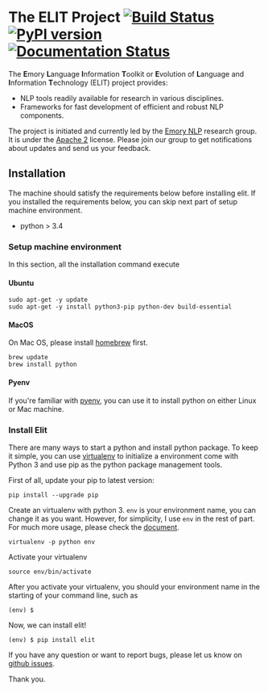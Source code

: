 # The ELIT Project [![Build Status](https://travis-ci.org/elitcloud/elit.svg?branch=master)](https://travis-ci.org/elitcloud/elit) [![PyPI version](https://badge.fury.io/py/elit.svg)](https://badge.fury.io/py/elit) [![Documentation Status](https://readthedocs.org/projects/elit/badge/?version=latest)](http://elit.readthedocs.io/en/latest/?badge=latest)


The **E**mory **L**anguage **I**nformation **T**oolkit or **E**volution of **L**anguage and **I**nformation **T**echnology (ELIT) project provides:

* NLP tools readily available for research in various disciplines.
* Frameworks for fast development of efficient and robust NLP components.

The project is initiated and currently led by the [Emory NLP](http://nlp.mathcs.emory.edu) research group. It is under the [Apache 2](http://www.apache.org/licenses/LICENSE-2.0) license. Please join our group to get notifications about updates and send us your feedback.

## Installation

The machine should satisfy the requirements below before installing elit. If you installed the requirements below, you can skip next part of setup machine environment.  

- python > 3.4

### Setup machine environment

In this section, all the installation command execute

#### Ubuntu

```
sudo apt-get -y update
sudo apt-get -y install python3-pip python-dev build-essential
```

#### MacOS

On Mac OS, please install [homebrew](https://brew.sh/) first.

```
brew update
brew install python
```

#### Pyenv 

If you're familiar with [pyenv](https://github.com/pyenv/pyenv), you can use it to install python on either Linux or Mac machine.

### Install Elit

There are many ways to start a python and install python package. To keep it simple, you can use [virtualenv](https://github.com/pypa/virtualenv) to initialize a environment come with Python 3 and use pip as the python package management tools.  

First of all, update your pip to latest version:

```
pip install --upgrade pip
```

Create an virtualenv with python 3. `env` is your environment name, you can change it as you want. However, for simplicity, I use `env` in the rest of part. For much more usage, please check the [document](https://virtualenv.pypa.io/en/stable/userguide/).

```
virtualenv -p python env
```

Activate your virtualenv
```
source env/bin/activate
```

After you activate your virtualenv, you should your environment name in the starting of your command line, such as
```
(env) $
```

Now, we can install elit!

```
(env) $ pip install elit
```

If you have any question or want to report bugs, please let us know on [github issues](https://github.com/elitcloud/elit/issues).

Thank you.
